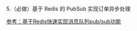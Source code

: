 
5.（必做）基于 Redis 的 PubSub 实现订单异步处理


[参考：基于Redis快速实现消息队列pub/sub功能](https://www.jianshu.com/p/660141a93619?open_source=weibo_search)
